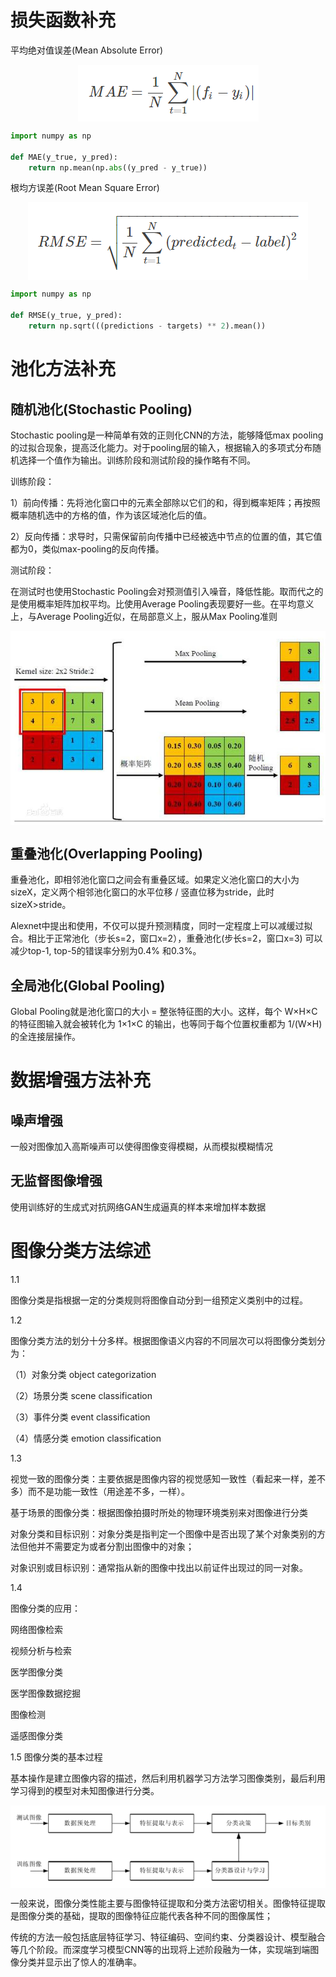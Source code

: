 # 损失函数补充

平均绝对值误差(Mean Absolute Error)

<div  align="center">    
 <img src="img/MAE.png" alt="感知机" align=center />
</div>

```python
import numpy as np

def MAE(y_true, y_pred): 
    return np.mean(np.abs((y_pred - y_true))

```

根均方误差(Root Mean Square Error)

<div  align="center">    
 <img src="img/RMSE.png" alt="感知机" align=center />
</div>

```python
import numpy as np

def RMSE(y_true, y_pred):
    return np.sqrt(((predictions - targets) ** 2).mean())

```

# 池化方法补充

## 随机池化(Stochastic Pooling)

Stochastic pooling是一种简单有效的正则化CNN的方法，能够降低max pooling的过拟合现象，提高泛化能力。对于pooling层的输入，根据输入的多项式分布随机选择一个值作为输出。训练阶段和测试阶段的操作略有不同。

训练阶段：

1）前向传播：先将池化窗口中的元素全部除以它们的和，得到概率矩阵；再按照概率随机选中的方格的值，作为该区域池化后的值。

2）反向传播：求导时，只需保留前向传播中已经被选中节点的位置的值，其它值都为0，类似max-pooling的反向传播。

测试阶段：

在测试时也使用Stochastic Pooling会对预测值引入噪音，降低性能。取而代之的是使用概率矩阵加权平均。比使用Average Pooling表现要好一些。在平均意义上，与Average Pooling近似，在局部意义上，服从Max Pooling准则

<div  align="center">    
 <img src="img/SP.png" alt="感知机" align=center />
</div>

## 重叠池化(Overlapping Pooling)

重叠池化，即相邻池化窗口之间会有重叠区域。如果定义池化窗口的大小为sizeX，定义两个相邻池化窗口的水平位移 / 竖直位移为stride，此时sizeX>stride。

Alexnet中提出和使用，不仅可以提升预测精度，同时一定程度上可以减缓过拟合。相比于正常池化（步长s=2，窗口x=2），重叠池化(步长s=2，窗口x=3) 可以减少top-1, top-5的错误率分别为0.4% 和0.3%。

## 全局池化(Global Pooling)

Global Pooling就是池化窗口的大小 = 整张特征图的大小。这样，每个 W×H×C 的特征图输入就会被转化为 1×1×C 的输出，也等同于每个位置权重都为 1/(W×H) 的全连接层操作。

# 数据增强方法补充

## 噪声增强
一般对图像加入高斯噪声可以使得图像变得模糊，从而模拟模糊情况

## 无监督图像增强
使用训练好的生成式对抗网络GAN生成逼真的样本来增加样本数据

# 图像分类方法综述
1.1 

图像分类是指根据一定的分类规则将图像自动分到一组预定义类别中的过程。

1.2 

图像分类方法的划分十分多样。根据图像语义内容的不同层次可以将图像分类划分为：

（1）对象分类 object categorization

（2）场景分类 scene classification

（3）事件分类 event classification

（4）情感分类 emotion classification

1.3

视觉一致的图像分类：主要依据是图像内容的视觉感知一致性（看起来一样，差不多）而不是功能一致性（用途差不多，一样）。

基于场景的图像分类：根据图像拍摄时所处的物理环境类别来对图像进行分类

对象分类和目标识别：对象分类是指判定一个图像中是否出现了某个对象类别的方法但他并不需要定为或者分割出图像中的对象；

对象识别或目标识别：通常指从新的图像中找出以前证件出现过的同一对象。

1.4  

图像分类的应用：

网络图像检索

视频分析与检索

医学图像分类

医学图像数据挖掘

图像检测

遥感图像分类

1.5 图像分类的基本过程

基本操作是建立图像内容的描述，然后利用机器学习方法学习图像类别，最后利用学习得到的模型对未知图像进行分类。

<div  align="center">    
 <img src="img/PS.png" alt="感知机" align=center />
</div>

一般来说，图像分类性能主要与图像特征提取和分类方法密切相关。图像特征提取是图像分类的基础，提取的图像特征应能代表各种不同的图像属性；

传统的方法一般包括底层特征学习、特征编码、空间约束、分类器设计、模型融合等几个阶段。而深度学习模型CNN等的出现将上述阶段融为一体，实现端到端图像分类并显示出了惊人的准确率。